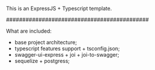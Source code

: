 This is an ExpressJS + Typescript template.

############################################

What are included:
- base project architecture;
- typescript features support + tsconfig.json;
- swagger-ui-express + joi + joi-to-swagger;
- sequelize + postgress;
